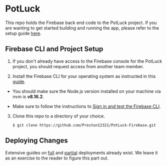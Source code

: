 # PotLuck

This repo holds the Firebase back end code to the PotLuck project. If you are wanting to get started building and running the app, please refer to the setup guide [here](https://github.com/mariecrane/PotLuck#flutter-and-project-setup).

## Firebase CLI and Project Setup

1. If you don't already have access to the Firebase console for the PotLuck project, you should request access from another team member.

2. Install the Firebase CLI for your operating system as instructed in this [guide](https://firebase.google.com/docs/cli#setup_update_cli).

 - You should make sure the Node.js version installed on your machine via nvm is **v8.16.2**.

 - Make sure to follow the instructions to [Sign in and test the Firebase CLI](https://firebase.google.com/docs/cli#sign-in-test-cli).

3. Clone this repo to a directory of your choice.
    ```shell
    $ git clone https://github.com/Preston12321/PotLuck-Firebase.git
    ```

## Deploying Changes

Extensive guides on [full](https://firebase.google.com/docs/cli#deployment) and [partial](https://firebase.google.com/docs/cli#partial_deploys) deployments already exist. We leave it as an exercise to the reader to figure this part out.
